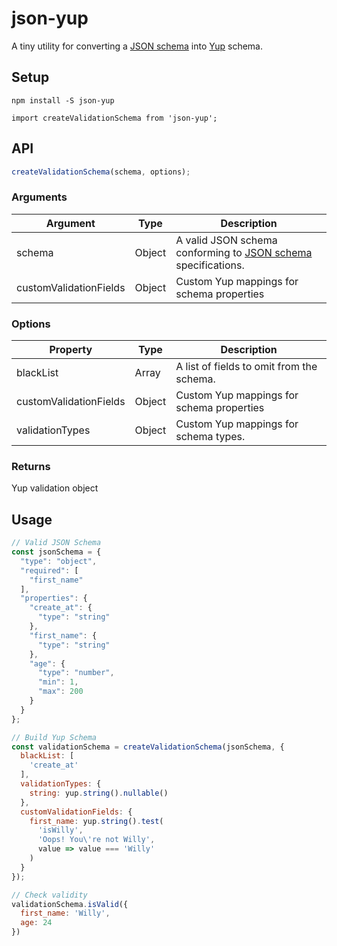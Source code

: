 # json-yup
A tiny utility for converting a [JSON schema](https://json-schema.org/) into [Yup](https://github.com/jquense/yup) schema.

## Setup
```
npm install -S json-yup
```
```
import createValidationSchema from 'json-yup';
```

## API

```javascript
createValidationSchema(schema, options);
```

### Arguments
|Argument       | Type  | Description   |
|-------------- | --- |---|
|schema      | Object | A valid JSON schema conforming to [JSON schema](https://json-schema.org/) specifications. |
| customValidationFields | Object | Custom Yup mappings for schema properties |

### Options

|Property       | Type  | Description   |
|-------------- | --- |---|
|blackList      | Array | A list of fields to omit from the schema. |
|customValidationFields | Object | Custom Yup mappings for schema properties |
|validationTypes| Object | Custom Yup mappings for schema types. |

### Returns
Yup validation object

## Usage

```javascript
// Valid JSON Schema
const jsonSchema = {
  "type": "object",
  "required": [
    "first_name"
  ],
  "properties": {
    "create_at": {
      "type": "string"
    },
    "first_name": {
      "type": "string"
    },
    "age": {
      "type": "number",
      "min": 1,
      "max": 200
    }
  }
};

// Build Yup Schema
const validationSchema = createValidationSchema(jsonSchema, {
  blackList: [
    'create_at'
  ],
  validationTypes: {
    string: yup.string().nullable()
  },
  customValidationFields: {
    first_name: yup.string().test(
      'isWilly',
      'Oops! You\'re not Willy',
      value => value === 'Willy'
    )
  }
});

// Check validity
validationSchema.isValid({
  first_name: 'Willy',
  age: 24
})

```